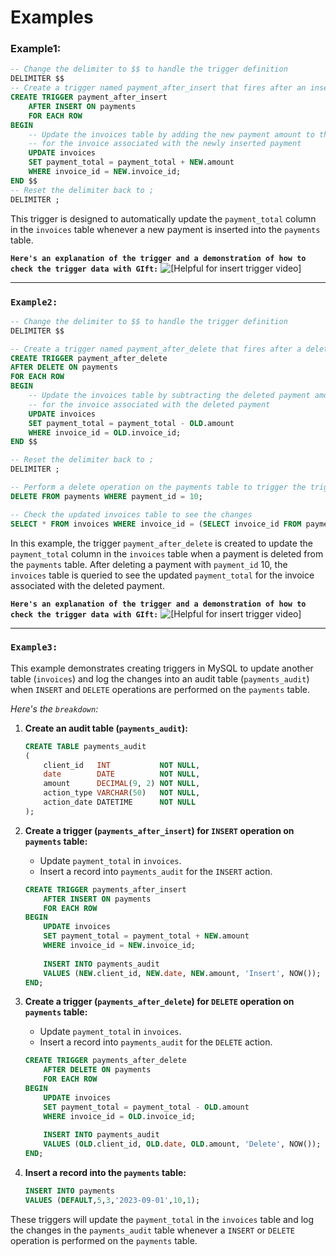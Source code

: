 # Examples
### Example1:

```sql
-- Change the delimiter to $$ to handle the trigger definition
DELIMITER $$
-- Create a trigger named payment_after_insert that fires after an insertion into the payments table
CREATE TRIGGER payment_after_insert
    AFTER INSERT ON payments
    FOR EACH ROW
BEGIN
    -- Update the invoices table by adding the new payment amount to the payment_total column
    -- for the invoice associated with the newly inserted payment
    UPDATE invoices
    SET payment_total = payment_total + NEW.amount
    WHERE invoice_id = NEW.invoice_id;
END $$
-- Reset the delimiter back to ;
DELIMITER ;
```

This trigger is designed to automatically update the `payment_total` column in the `invoices` table whenever a new payment is inserted into the `payments` table.

**`Here's an explanation of the trigger and a demonstration of how to check the trigger data with GIft:`**
![[Helpful for insert trigger video]](https://github.com/Hassansahi1122/ultimate-mysql-bootcamp/blob/main/09_triggers/video/triggerinsert.gif)

---
### `Example2:`

```sql
-- Change the delimiter to $$ to handle the trigger definition
DELIMITER $$

-- Create a trigger named payment_after_delete that fires after a deletion from the payments table
CREATE TRIGGER payment_after_delete
AFTER DELETE ON payments
FOR EACH ROW
BEGIN
    -- Update the invoices table by subtracting the deleted payment amount from the payment_total column
    -- for the invoice associated with the deleted payment
    UPDATE invoices
    SET payment_total = payment_total - OLD.amount
    WHERE invoice_id = OLD.invoice_id;
END $$

-- Reset the delimiter back to ;
DELIMITER ;

-- Perform a delete operation on the payments table to trigger the trigger
DELETE FROM payments WHERE payment_id = 10;

-- Check the updated invoices table to see the changes
SELECT * FROM invoices WHERE invoice_id = (SELECT invoice_id FROM payments WHERE payment_id = 10);
```

In this example, the trigger `payment_after_delete` is created to update the `payment_total` column in the `invoices` table when a payment is deleted from the `payments` table. After deleting a payment with `payment_id` 10, the `invoices` table is queried to see the updated `payment_total` for the invoice associated with the deleted payment.

**`Here's an explanation of the trigger and a demonstration of how to check the trigger data with GIft:`**
![[Helpful for insert trigger video]](https://github.com/Hassansahi1122/ultimate-mysql-bootcamp/blob/main/09_triggers/video/triggerdel.gif)

---

### `Example3:`
This example demonstrates creating triggers in MySQL to update another table (`invoices`) and log the changes into an audit table (`payments_audit`) when `INSERT` and `DELETE` operations are performed on the `payments` table.

*Here's the `breakdown`:*

1. **Create an audit table (`payments_audit`):**
   ```sql
   CREATE TABLE payments_audit
   (
       client_id   INT           NOT NULL,
       date        DATE          NOT NULL,
       amount      DECIMAL(9, 2) NOT NULL,
       action_type VARCHAR(50)   NOT NULL,
       action_date DATETIME      NOT NULL
   );
   ```

2. **Create a trigger (`payments_after_insert`) for `INSERT` operation on `payments` table:**
   - Update `payment_total` in `invoices`.
   - Insert a record into `payments_audit` for the `INSERT` action.
   ```sql
   CREATE TRIGGER payments_after_insert
       AFTER INSERT ON payments
       FOR EACH ROW
   BEGIN
       UPDATE invoices
       SET payment_total = payment_total + NEW.amount
       WHERE invoice_id = NEW.invoice_id;
       
       INSERT INTO payments_audit
       VALUES (NEW.client_id, NEW.date, NEW.amount, 'Insert', NOW());
   END;
   ```

3. **Create a trigger (`payments_after_delete`) for `DELETE` operation on `payments` table:**
   - Update `payment_total` in `invoices`.
   - Insert a record into `payments_audit` for the `DELETE` action.
   ```sql
   CREATE TRIGGER payments_after_delete
       AFTER DELETE ON payments
       FOR EACH ROW
   BEGIN
       UPDATE invoices
       SET payment_total = payment_total - OLD.amount
       WHERE invoice_id = OLD.invoice_id;
       
       INSERT INTO payments_audit
       VALUES (OLD.client_id, OLD.date, OLD.amount, 'Delete', NOW());
   END;
   ```

4. **Insert a record into the `payments` table:**
   ```sql
   INSERT INTO payments 
   VALUES (DEFAULT,5,3,'2023-09-01',10,1);
   ```

These triggers will update the `payment_total` in the `invoices` table and log the changes in the `payments_audit` table whenever a `INSERT` or `DELETE` operation is performed on the `payments` table.
